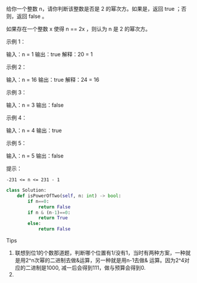 给你一个整数 n，请你判断该整数是否是 2 的幂次方。如果是，返回 true ；否则，返回 false 。

如果存在一个整数 x 使得 n == 2x ，则认为 n 是 2 的幂次方。

 

示例 1：

输入：n = 1
输出：true
解释：20 = 1

示例 2：

输入：n = 16
输出：true
解释：24 = 16

示例 3：

输入：n = 3
输出：false

示例 4：

输入：n = 4
输出：true

示例 5：

输入：n = 5
输出：false

 

提示：

    -231 <= n <= 231 - 1



```python
class Solution:
    def isPowerOfTwo(self, n: int) -> bool:
        if n==0:
            return False 
        if n & (n-1)==0:
            return True
        else:
            return False 
```



Tips

1. 联想到位1的个数那道题，判断哪个位置有1/没有1，当时有两种方案，一种就是用2^n次幂的二进制去做&运算，另一种就是用n-1去做& 运算。因为2^4对应的二进制是1000, 减一后会得到111，做与预算会得到0.
2. 